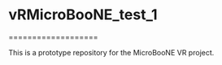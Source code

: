 # vRMicroBooNE_test_1
===================

This is a prototype repository for the MicroBooNE VR project. 



